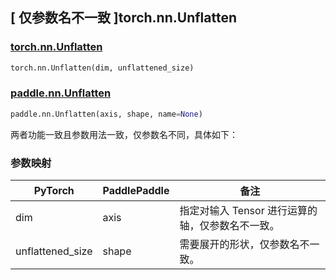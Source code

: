 ## [ 仅参数名不一致 ]torch.nn.Unflatten
### [torch.nn.Unflatten](https://pytorch.org/docs/stable/generated/torch.nn.Unflatten.html?highlight=torch+nn+unflatten#torch.nn.Unflatten)

```python
torch.nn.Unflatten(dim, unflattened_size)
```

### [paddle.nn.Unflatten](https://www.paddlepaddle.org.cn/documentation/docs/zh/develop/api/paddle/nn/Unflatten_cn.html#unflatten)

```python
paddle.nn.Unflatten(axis, shape, name=None)
```

两者功能一致且参数用法一致，仅参数名不同，具体如下：
### 参数映射
| PyTorch       | PaddlePaddle | 备注                                                   |
| ------------- | ------------ | ------------------------------------------------------ |
| dim           | axis         | 指定对输入 Tensor 进行运算的轴，仅参数名不一致。                          |
| unflattened_size           | shape        | 需要展开的形状，仅参数名不一致。                          |
